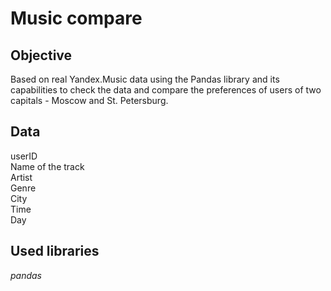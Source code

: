 # Music compare

## Objective

Based on real Yandex.Music data using the Pandas library and its capabilities to check the data and compare the preferences of users of two capitals - Moscow and St. Petersburg.

## Data
    
userID  
Name of the track  
Artist  
Genre  
City  
Time  
Day  

## Used libraries

*pandas*  
